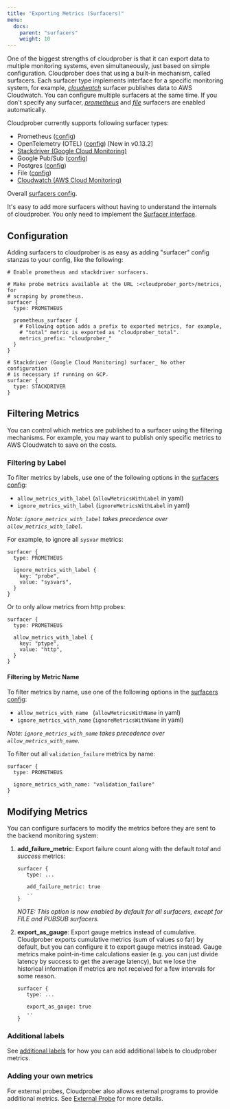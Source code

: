 ```yaml
---
title: "Exporting Metrics (Surfacers)"
menu:
  docs:
    parent: "surfacers"
    weight: 10
---
```


One of the biggest strengths of cloudprober is that it can export data to
multiple monitoring systems, even simultaneously, just based on simple
configuration. Cloudprober does that using a built-in mechanism, called
surfacers. Each surfacer type implements interface for a specific monitoring
system, for example,
[_cloudwatch_](https://cloudprober.org/docs/config/surfacer/#cloudprober_surfacer_cloudwatch_SurfacerConf)
surfacer publishes data to AWS Cloudwatch. You can configure multiple surfacers
at the same time. If you don't specify any surfacer,
[_prometheus_](https://cloudprober.org/docs/config/surfacer/#cloudprober_surfacer_prometheus_SurfacerConf)
and
[_file_](https://cloudprober.org/docs/config/surfacer/#cloudprober_surfacer_file_SurfacerConf)
surfacers are enabled automatically.

Cloudprober currently supports following surfacer types:

- Prometheus
  ([config](https://cloudprober.org/docs/config/surfacer/#cloudprober_surfacer_prometheus_SurfacerConf))
- OpenTelemetry (OTEL)
  ([config](https://cloudprober.org/docs/config/surfacer/#cloudprober_surfacer_otel_SurfacerConf))
  [New in v0.13.2]
- [Stackdriver (Google Cloud Monitoring)](../stackdriver)
- Google Pub/Sub
  ([config](https://cloudprober.org/docs/config/surfacer/#cloudprober_surfacer_pubsub_SurfacerConf))
- Postgres
  ([config](https://cloudprober.org/docs/config/surfacer/#cloudprober_surfacer_postgres_SurfacerConf))
- File
  ([config](https://cloudprober.org/docs/config/surfacer/#cloudprober_surfacer_file_SurfacerConf))
- [Cloudwatch (AWS Cloud Monitoring)](../cloudwatch)

Overall
[surfacers config](https://cloudprober.org/docs/config/surfacer/#cloudprober_surfacer_SurfacerDef).

It's easy to add more surfacers without having to understand the internals of
cloudprober. You only need to implement the
[Surfacer interface](https://github.com/cloudprober/cloudprober/blob/7bc30b62e42f3fe4e8a2fb8cd0e87ea18b73aeb8/surfacers/surfacers.go#L87).

## Configuration

Adding surfacers to cloudprober is as easy as adding "surfacer" config stanzas
to your config, like the following:

```shell
# Enable prometheus and stackdriver surfacers.

# Make probe metrics available at the URL :<cloudprober_port>/metrics, for
# scraping by prometheus.
surfacer {
  type: PROMETHEUS

  prometheus_surfacer {
    # Following option adds a prefix to exported metrics, for example,
    # "total" metric is exported as "cloudprober_total".
    metrics_prefix: "cloudprober_"
  }
}

# Stackdriver (Google Cloud Monitoring) surfacer_ No other configuration
# is necessary if running on GCP.
surfacer {
  type: STACKDRIVER
}
```

## Filtering Metrics

You can control which metrics are published to a surfacer using the filtering
mechanisms. For example, you may want to publish only specific metrics to AWS
Cloudwatch to save on the costs.

### Filtering by Label

To filter metrics by labels, use one of the following options in the
[surfacers config](https://cloudprober.org/docs/config/surfacer/#cloudprober_surfacer_SurfacerDef):

- `allow_metrics_with_label` (`allowMetricsWithLabel` in yaml)
- `ignore_metrics_with_label` (`ignoreMetricsWithLabel` in yaml)

_Note: `ignore_metrics_with_label` takes precedence over
`allow_metrics_with_label`._

For example, to ignore all `sysvar` metrics:

```
surfacer {
  type: PROMETHEUS

  ignore_metrics_with_label {
    key: "probe",
    value: "sysvars",
  }
}
```

Or to only allow metrics from http probes:

```
surfacer {
  type: PROMETHEUS

  allow_metrics_with_label {
    key: "ptype",
    value: "http",
  }
}
```

#### Filtering by Metric Name

To filter metrics by name, use one of the following options in the
[surfacers config](https://cloudprober.org/docs/config/surfacer/#cloudprober_surfacer_SurfacerDef):

- `allow_metrics_with_name ` (`allowMetricsWithName` in yaml)
- `ignore_metrics_with_name` (`ignoreMetricsWithName` in yaml)

_Note: `ignore_metrics_with_name` takes precedence over
`allow_metrics_with_name`._

To filter out all `validation_failure` metrics by name:

```
surfacer {
  type: PROMETHEUS

  ignore_metrics_with_name: "validation_failure"
}
```

## Modifying Metrics

You can configure surfacers to modify the metrics before they are sent to the
backend monitoring system:

1. **add_failure_metric**: Export failure count along with the default _total_
   and _success_ metrics:

   ```
   surfacer {
      type: ...

      add_failure_metric: true
      ..
   }
   ```

   _NOTE: This option is now enabled by default for all surfacers, except for
   FILE and PUBSUB surfacers._

2. **export_as_gauge**: Export gauge metrics instead of cumulative. Cloudprober
   exports cumulative metrics (sum of values so far) by default, but you can
   configure it to export gauge metrics instead. Gauge metrics make
   point-in-time calculations easier (e.g. you can just divide latency by
   success to get the average latency), but we lose the historical information
   if metrics are not received for a few intervals for some reason.

   ```
   surfacer {
      type: ...

      export_as_gauge: true
      ..
   }
   ```

### Additional labels

See [additional labels](/docs/how-to/additional-labels/) for how you can add
additional labels to cloudprober metrics.

### Adding your own metrics

For external probes, Cloudprober also allows external programs to provide
additional metrics. See
[External Probe](https://cloudprober.org/how-to/external-probe) for more
details.
